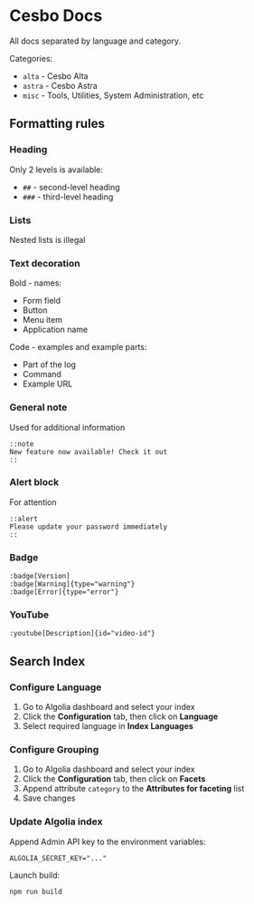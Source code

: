 # Cesbo Docs

All docs separated by language and category.

Categories:

- `alta` - Cesbo Alta
- `astra` - Cesbo Astra
- `misc` - Tools, Utilities, System Administration, etc

## Formatting rules

### Heading

Only 2 levels is available:

- `##` - second-level heading
- `###` - third-level heading

### Lists

Nested lists is illegal

### Text decoration

Bold - names:

- Form field
- Button
- Menu item
- Application name

Code - examples and example parts:

- Part of the log
- Command
- Example URL

### General note

Used for additional information

```
::note
New feature now available! Check it out
::
```

### Alert block

For attention

```
::alert
Please update your password immediately
::
```

### Badge

```
:badge[Version]
:badge[Warning]{type="warning"}
:badge[Error]{type="error"}
```

### YouTube

```
:youtube[Description]{id="video-id"}
```


## Search Index

### Configure Language

1. Go to Algolia dashboard and select your index
2. Click the **Configuration** tab, then click on **Language**
3. Select required language in **Index Languages**

### Configure Grouping

1. Go to Algolia dashboard and select your index
2. Click the **Configuration** tab, then click on **Facets**
3. Append attribute `category` to the **Attributes for faceting** list
4. Save changes

### Update Algolia index

Append Admin API key to the environment variables:

```
ALGOLIA_SECRET_KEY="..."
```

Launch build:

```
npm run build
```
